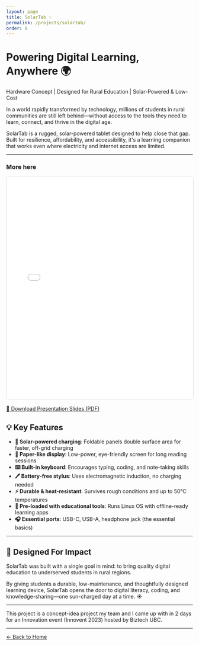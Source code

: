 ```yaml
---
layout: page
title: SolarTab 💡
permalink: /projects/solartab/
order: 8
---
```


# Powering Digital Learning, Anywhere 🌍

Hardware Concept | Designed for Rural Education | Solar-Powered & Low-Cost

In a world rapidly transformed by technology, millions of students in rural communities are still left behind—without access to the tools they need to learn, connect, and thrive in the digital age.

SolarTab is a rugged, solar-powered tablet designed to help close that gap. Built for resilience, affordability, and accessibility, it's a learning companion that works even where electricity and internet access are limited.

---

<div class="project-document">
  <h3>More here</h3>
  <iframe 
    src="/assets/img/projects/solartab/SolarTab_Slides.pdf" 
    width="100%" 
    height="600px" 
    style="border: 1px solid #ddd; border-radius: 8px;">
    <p>Your browser does not support PDFs. <a href="/assets/img/projects/solartab/SolarTab_Slides.pdf" target="_blank">Download the PDF</a> to view it.</p>
  </iframe>
  <div style="margin-top: 16px;">
    <a href="/assets/img/projects/solartab/SolarTab_Slides.pdf" class="download-link" target="_blank">
      📄 Download Presentation Slides (PDF)
    </a>
  </div>
</div>


## 💡 Key Features

- **🔋 Solar-powered charging**: Foldable panels double surface area for faster, off-grid charging
- **📖 Paper-like display**: Low-power, eye-friendly screen for long reading sessions
- **⌨️ Built-in keyboard**: Encourages typing, coding, and note-taking skills
- **🖊 Battery-free stylus**: Uses electromagnetic induction, no charging needed
- **⚡ Durable & heat-resistant**: Survives rough conditions and up to 50°C temperatures
- **🧠 Pre-loaded with educational tools**: Runs Linux OS with offline-ready learning apps
- **🎧 Essential ports**: USB-C, USB-A, headphone jack (the essential basics)

---

## 🎯 Designed For Impact

SolarTab was built with a single goal in mind: to bring quality digital education to underserved students in rural regions.

By giving students a durable, low-maintenance, and thoughtfully designed learning device, SolarTab opens the door to digital literacy, coding, and knowledge-sharing—one sun-charged day at a time. ☀️

---

This project is a concept-idea project my team and I came up with in 2 days for an Innovation event (Innovent 2023) hosted by Biztech UBC.


---

<a href="/" class="back-link">← Back to Home</a> 